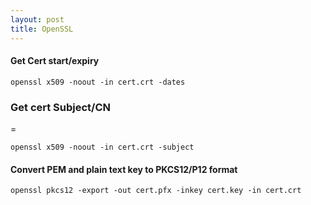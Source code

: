 ```yaml
---
layout: post 
title: OpenSSL
---
```


#### Get Cert start/expiry

    openssl x509 -noout -in cert.crt -dates

### Get cert Subject/CN

=

    openssl x509 -noout -in cert.crt -subject

#### Convert PEM and plain text key to PKCS12/P12 format

    openssl pkcs12 -export -out cert.pfx -inkey cert.key -in cert.crt

